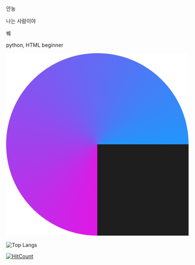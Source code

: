 안농

나는 사람이야

붸

python, HTML beginner

![Profile](https://github.com/lavi27/lavi27/blob/main/simbol%20500%5E2.png)

![Top Langs](https://github-readme-stats.vercel.app/api/top-langs/?username=lavi27&theme=buefy)

[![HitCount](http://hits.dwyl.com/lavi27/lavi27.svg)](http://hits.dwyl.com/lavi27/lavi27)
